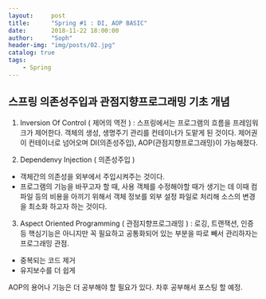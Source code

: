 ```yaml
---
layout:     post
title:      "Spring #1 : DI, AOP BASIC"
date:       2018-11-22 18:00:00
author:     "Soph"
header-img: "img/posts/02.jpg"
catalog: true
tags:
    - Spring
---
```


## 스프링 의존성주입과 관점지향프로그래밍 기초 개념

1. Inversion Of Control ( 제어의 역전 )
: 스프링에서는 프로그램의 흐름을 프레임워크가 제어한다. 객체의 생성, 생명주기 관리를 컨테이너가 도맡게 된 것이다. 제어권이 컨테이너로 넘어오며 DI(의존성주입), AOP(관점지향프로그래밍)이 가능해졌다.

2. Dependenvy Injection ( 의존성주입 )
- 객체간의 의존성을 외부에서 주입시켜주는 것이다.
- 프로그램의 기능을 바꾸고자 할 때, 사용 객체를 수정해야할 때가 생기는 데 이때 컴파일 등의 비용을 아끼기 위해서 객체 정보를 외부 설정 파일로 처리해 소스의 변경을 최소화 하고자 하는 것이다.

3. Aspect Oriented Programming ( 관점지향프로그래밍 )
: 로깅, 트랜잭션, 인증 등 핵심기능은 아니지만 꼭 필요하고 공통화되어 있는 부분을 따로 빼서 관리하자는 프로그래밍 관점.
- 중복되는 코드 제거
- 유지보수를 더 쉽게

AOP의 용어나 기능은 더 공부해야 할 필요가 있다. 차후 공부해서 포스팅 할 예정.




